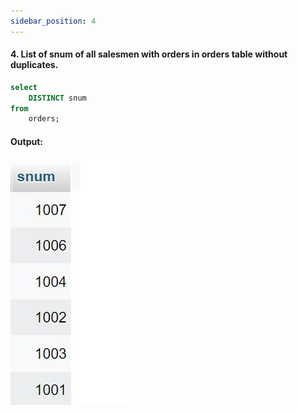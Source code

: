 ```yaml
---
sidebar_position: 4
---
```


#### 4. List of snum of all salesmen with orders in orders table without duplicates.

```sql
select
    DISTINCT snum
from
    orders;
```

#### Output:

![d](outputs\4.jpg)
